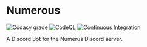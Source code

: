 
# Numerous
[![Codacy grade](https://img.shields.io/codacy/grade/e964c5ae90f04ac8ba28cfd6c85e5874?style=for-the-badge)](https://app.codacy.com/gh/Pasi4K5/numerous)
[![CodeQL](https://img.shields.io/github/actions/workflow/status/pasi4k5/numerous/github-code-scanning%2Fcodeql?style=for-the-badge&label=CodeQL)](https://github.com/Pasi4K5/numerous/actions/workflows/github-code-scanning/codeql)
[![Continuous Integration](https://img.shields.io/github/actions/workflow/status/pasi4k5/numerous/ci.yml?style=for-the-badge&label=Continuous%20Integration)](https://github.com/Pasi4K5/numerous/actions/workflows/ci.yml)

A Discord Bot for the Numerus Discord server.
